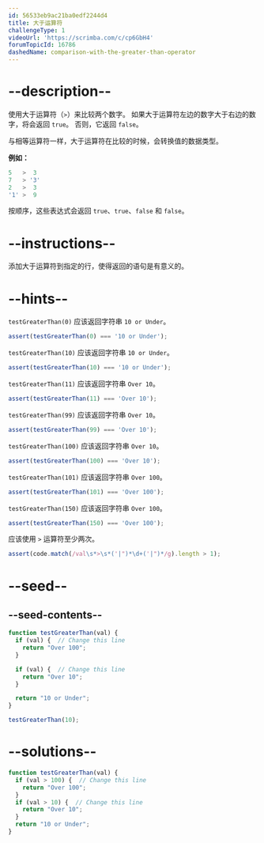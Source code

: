 ```yaml
---
id: 56533eb9ac21ba0edf2244d4
title: 大于运算符
challengeType: 1
videoUrl: 'https://scrimba.com/c/cp6GbH4'
forumTopicId: 16786
dashedName: comparison-with-the-greater-than-operator
---
```


# --description--

使用大于运算符（`>`）来比较两个数字。 如果大于运算符左边的数字大于右边的数字，将会返回 `true`。 否则，它返回 `false`。

与相等运算符一样，大于运算符在比较的时候，会转换值的数据类型。

**例如：**

```js
5   >  3
7   > '3'
2   >  3
'1' >  9
```

按顺序，这些表达式会返回 `true`、`true`、`false` 和 `false`。

# --instructions--

添加大于运算符到指定的行，使得返回的语句是有意义的。

# --hints--

`testGreaterThan(0)` 应该返回字符串 `10 or Under`。

```js
assert(testGreaterThan(0) === '10 or Under');
```

`testGreaterThan(10)` 应该返回字符串 `10 or Under`。

```js
assert(testGreaterThan(10) === '10 or Under');
```

`testGreaterThan(11)` 应该返回字符串 `Over 10`。

```js
assert(testGreaterThan(11) === 'Over 10');
```

`testGreaterThan(99)` 应该返回字符串 `Over 10`。

```js
assert(testGreaterThan(99) === 'Over 10');
```

`testGreaterThan(100)` 应该返回字符串 `Over 10`。

```js
assert(testGreaterThan(100) === 'Over 10');
```

`testGreaterThan(101)` 应该返回字符串 `Over 100`。

```js
assert(testGreaterThan(101) === 'Over 100');
```

`testGreaterThan(150)` 应该返回字符串 `Over 100`。

```js
assert(testGreaterThan(150) === 'Over 100');
```

应该使用 `>` 运算符至少两次。

```js
assert(code.match(/val\s*>\s*('|")*\d+('|")*/g).length > 1);
```

# --seed--

## --seed-contents--

```js
function testGreaterThan(val) {
  if (val) {  // Change this line
    return "Over 100";
  }

  if (val) {  // Change this line
    return "Over 10";
  }

  return "10 or Under";
}

testGreaterThan(10);
```

# --solutions--

```js
function testGreaterThan(val) {
  if (val > 100) {  // Change this line
    return "Over 100";
  }
  if (val > 10) {  // Change this line
    return "Over 10";
  }
  return "10 or Under";
}
```

